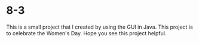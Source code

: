 # 8-3
This is a small project that I created by using the GUI in Java.
This project is to celebrate the Women's Day.
Hope you see this project helpful.
